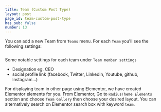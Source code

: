 ```yaml
---
title: Team (Custom Post Type)
layout: post
page_id: team-custom-post-type
has_sub: false
number: 13
---
```


You can add a new Team from `Teams` menu. For each `Team` you'll see the following settings:

<img alt="" src="{{ 'assets/images/koncrete_theme/cpt/team.jpg' | relative_url }}">

Some notable settings for each team under `Team member settings`

* Designation eg. CEO
* social profile link (facebook, Twitter, Linkedin, Youtube, github, Instagram...)



For displaying team in other page using Elementor, we have created Elementor elements for you.
From Elementor, Go to `RadiusTheme Elements` section and choose `Team Gallery` then choose your desired layout. You can alternatively search on Elementor search box with keyword `team`.

<img alt="" src="{{ 'assets/images/koncrete_theme/cpt/team-elementor.jpg' | relative_url }}">





